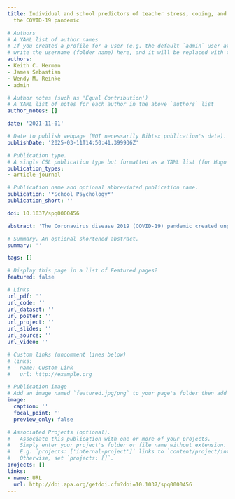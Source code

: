 ```yaml
---
title: Individual and school predictors of teacher stress, coping, and wellness during
  the COVID-19 pandemic

# Authors
# A YAML list of author names
# If you created a profile for a user (e.g. the default `admin` user at `content/authors/admin/`), 
# write the username (folder name) here, and it will be replaced with their full name and linked to their profile.
authors:
- Keith C. Herman
- James Sebastian
- Wendy M. Reinke
- admin

# Author notes (such as 'Equal Contribution')
# A YAML list of notes for each author in the above `authors` list
author_notes: []

date: '2021-11-01'

# Date to publish webpage (NOT necessarily Bibtex publication's date).
publishDate: '2025-03-11T14:50:41.399936Z'

# Publication type.
# A single CSL publication type but formatted as a YAML list (for Hugo requirements).
publication_types:
- article-journal

# Publication name and optional abbreviated publication name.
publication: '*School Psychology*'
publication_short: ''

doi: 10.1037/spq0000456

abstract: 'The Coronavirus disease 2019 (COVID-19) pandemic created unprecedented challenges for the U.S. education system and for teachers. The present study examined correlates and predictors of teacher well-being in the immediate aftermath of school closures related to the pandemic. Data were collected as part of a larger group randomized trial. Six hundred and thirty-nine teachers completed surveys about their stress, coping, health, job satisfaction, and internalizing symptoms in Fall 2019, before the pandemic, and May 2020, during the pandemic. Teachers also provided ratings during COVID-19 of their teaching, student attendance and engagement, and concern about students and families. Teachers reported lower levels of work-related stress after the pandemic’s onset compared to their prepandemic levels. Multilevel regression analyses revealed teacher confidence in their ability to manage student behaviors as a consistent and robust predictor of teacher well-being outcomes. Additionally, pre-COVID-19 school-level factors measured in Fall 2019, including collegial school leadership and fair and equitable school discipline structures, also predicted aspects of teacher well-being at the onset of COVID-19. Findings suggest the importance of teacher competence and perceived efficacy in managing student behavior and engaging them in learning to help them adapt to the stressors of a pandemic. Additionally, aspects of organizational health and climate may also help facilitate or hinder teacher adjustment. '

# Summary. An optional shortened abstract.
summary: ''

tags: []

# Display this page in a list of Featured pages?
featured: false

# Links
url_pdf: ''
url_code: ''
url_dataset: ''
url_poster: ''
url_project: ''
url_slides: ''
url_source: ''
url_video: ''

# Custom links (uncomment lines below)
# links:
# - name: Custom Link
#   url: http://example.org

# Publication image
# Add an image named `featured.jpg/png` to your page's folder then add a caption below.
image:
  caption: ''
  focal_point: ''
  preview_only: false

# Associated Projects (optional).
#   Associate this publication with one or more of your projects.
#   Simply enter your project's folder or file name without extension.
#   E.g. `projects: ['internal-project']` links to `content/project/internal-project/index.md`.
#   Otherwise, set `projects: []`.
projects: []
links:
- name: URL
  url: http://doi.apa.org/getdoi.cfm?doi=10.1037/spq0000456
---
```


